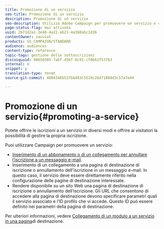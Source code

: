 ```yaml
---
title: Promozione di un servizio
seo-title: Promozione di un servizio
description: Promozione di un servizio
seo-description: Utilizza Adobe Campaign per promuovere un servizio e coinvolgere i clienti attraverso pagine di destinazione dedicate, e-mail o direttamente sul tuo sito web.
page-status-flag: mai attivato
uuid: 2b71d2a1-3e48-4a21-ab21-4a360abc1d36
contentOwner: sauviat
products: SG_CAMPAIGN/STANDARD
audience: audiences
content-type: reference
topic-tags: gestione delle sottoscrizioni
discoiquuid: 98650305-7abf-456f-8c91-cf0b61f53763
internal: n
snippet: y
translation-type: tm+mt
source-git-commit: 4084346b537bb483c5519c26d71880d3c57a7e44

---
```



# Promozione di un servizio{#promoting-a-service}

Potete offrire le iscrizioni a un servizio in diversi modi e offrire ai visitatori la possibilità di gestire la propria iscrizione.

Puoi utilizzare Campaign per promuovere un servizio:

* [Inserimento di un abbonamento o di un collegamento per annullare l’iscrizione a un messaggio e-mail](../../designing/using/links.md#inserting-a-link).
* Inserimento di un collegamento a una pagina di destinazione di iscrizione o annullamento dell'iscrizione in un messaggio e-mail. In questo caso, il servizio deve essere direttamente riferito nella configurazione delle pagine di destinazione interessate.
* Rendere disponibile su un sito Web una pagina di destinazione di iscrizione o annullamento dell’iscrizione. Gli URL che consentono di accedere alla pagina di destinazione devono specificare parametri quali il servizio associato e l’ID profilo che vi accede. Questo ID può essere definito nei parametri della pagina di destinazione.

Per ulteriori informazioni, vedere [Collegamento di un modulo a un servizio in una pagina](../../channels/using/designing-a-landing-page.md#linking-a-form-to-a-service)di destinazione.
